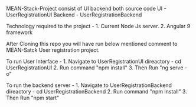 MEAN-Stack-Project consist of UI backend both source code 
UI - UserRegistrationUI
Backend - UserRegistrationBackend

Technology required to the project - 
	1. Current Node Js server.
	2. Angular 9 framework
	

After Cloning this repo you will have run below mentioned comment to MEAN-Satck User registration project.

To run User Interface - 
	1. Navigate to UserRegistrationUI direactory - cd UserRegistrationUI
	2. Run command "npm install"
	3. Then Run "ng serve -o"
	
	
To run the backend server - 
	1. Navigate to UserRegistrationBackend direactory - cd UserRegistrationBackend
	2. Run command "npm install"
	3. Then Run "npm start" 
